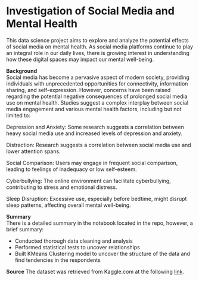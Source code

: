 # Investigation of Social Media and Mental Health
This data science project aims to explore and analyze the potential effects of social media on mental health. As social media platforms continue to play an integral role in our daily lives, there is growing interest in understanding how these digital spaces may impact our mental well-being.

__Background__
<br>
Social media has become a pervasive aspect of modern society, providing individuals with unprecedented opportunities for connectivity, information sharing, and self-expression. However, concerns have been raised regarding the potential negative consequences of prolonged social media use on mental health. Studies suggest a complex interplay between social media engagement and various mental health factors, including but not limited to:

Depression and Anxiety: Some research suggests a correlation between heavy social media use and increased levels of depression and anxiety.

Distraction: Research suggests a correlation between social media use and lower attention spans.

Social Comparison: Users may engage in frequent social comparison, leading to feelings of inadequacy or low self-esteem.

Cyberbullying: The online environment can facilitate cyberbullying, contributing to stress and emotional distress.

Sleep Disruption: Excessive use, especially before bedtime, might disrupt sleep patterns, affecting overall mental well-being.

__Summary__
<br>
There is a detailed summary in the notebook located in the repo, however, a brief summary:
* Conducted thorough data cleaning and analysis
* Performed statistical tests to uncover relationships
* Built KMeans Clustering model to uncover the structure of the data and find tendencies in the respondents

__Source__
The dataset was retrieved from Kaggle.com at the following [link](https://www.kaggle.com/datasets/souvikahmed071/social-media-and-mental-health/data).
